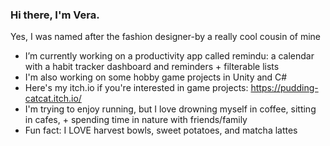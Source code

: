 ### Hi there, I'm Vera.
Yes, I was named after the fashion designer-by a really cool cousin of mine
-  I’m currently working on a productivity app called remindu: a calendar with a habit tracker dashboard and reminders + filterable lists 
-  I'm also working on some hobby game projects in Unity and C#
-  Here's my itch.io if you're interested in game projects: https://pudding-catcat.itch.io/
-  I'm trying to enjoy running, but I love drowning myself in coffee, sitting in cafes, + spending time in nature with friends/family
-  Fun fact: I LOVE harvest bowls, sweet potatoes, and matcha lattes

